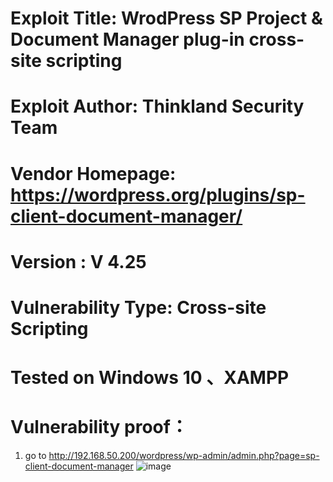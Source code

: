# Exploit Title: WrodPress SP Project & Document Manager plug-in cross-site scripting 
# Exploit Author: Thinkland Security Team
# Vendor Homepage: https://wordpress.org/plugins/sp-client-document-manager/
# Version :  V 4.25
# Vulnerability Type: Cross-site Scripting
# Tested on Windows 10 、XAMPP
# Vulnerability proof：  
1. go to http://192.168.50.200/wordpress/wp-admin/admin.php?page=sp-client-document-manager
![image]()  



